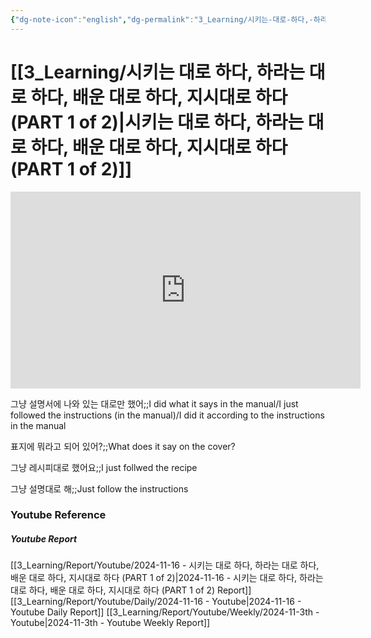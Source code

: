 ```yaml
---
{"dg-note-icon":"english","dg-permalink":"3_Learning/시키는-대로-하다,-하라는-대로-하다,-배운-대로-하다,-지시대로-하다-(PART-1-of-2)","created-date":"2024-11-16 11:24:18 am","date":"2024-11-16","type":"youtube","tags":["youtube","english","flashcards"],"aliases":null,"youtuber":"빨모쌤","channelName":"라이브 아카데미","link":"https://www.youtube.com/watch?v=TPczV0wzps4","img":"https://img.youtube.com/vi/TPczV0wzps4/0.jpg","dg-publish":true,"permalink":"/3_Learning/시키는-대로-하다,-하라는-대로-하다,-배운-대로-하다,-지시대로-하다-(PART-1-of-2)/","dgPassFrontmatter":true,"noteIcon":"english"}
---
```


# [[3_Learning/시키는 대로 하다, 하라는 대로 하다, 배운 대로 하다, 지시대로 하다 (PART 1 of 2)\|시키는 대로 하다, 하라는 대로 하다, 배운 대로 하다, 지시대로 하다 (PART 1 of 2)]]


<div class="container-root"><span></span></div><div><div class="container-root"><iframe width="560" height="315" src="https://www.youtube.com/embed/TPczV0wzps4" title="YouTube video player" frameborder="0" allow="accelerometer; autoplay; clipboard-write; encrypted-media; gyroscope; picture-in-picture; web-share" allowfullscreen=""></iframe></div></div>

그냥 설명서에 나와 있는 대로만 했어;;I did what it says in the manual/I just followed the instructions (in the manual)/I did it according to the instructions in the manual
<!--SR:!2025-02-20,31,250-->
표지에 뭐라고 되어 있어?;;What does it say on the cover?
<!--SR:!2025-02-02,54,310-->
그냥 레시피대로 했어요;;I just follwed the recipe
<!--SR:!2025-02-09,60,310-->
그냥 설명대로 해;;Just follow the instructions
<!--SR:!2025-01-31,26,274-->












### Youtube Reference
##### Youtube Report
[[3_Learning/Report/Youtube/2024-11-16 - 시키는 대로 하다, 하라는 대로 하다, 배운 대로 하다, 지시대로 하다 (PART 1 of 2)\|2024-11-16 - 시키는 대로 하다, 하라는 대로 하다, 배운 대로 하다, 지시대로 하다 (PART 1 of 2) Report]]
[[3_Learning/Report/Youtube/Daily/2024-11-16 - Youtube\|2024-11-16 - Youtube Daily Report]]
[[3_Learning/Report/Youtube/Weekly/2024-11-3th - Youtube\|2024-11-3th - Youtube Weekly Report]]


